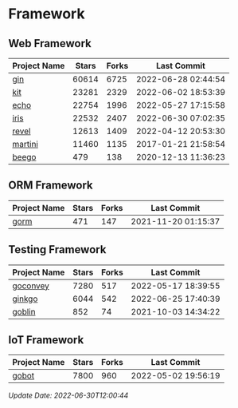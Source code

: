 # Framework

## Web Framework
| Project Name | Stars | Forks | Last Commit |
| ------------ | ----- | ----- | ----------- |
| [gin](https://github.com/gin-gonic/gin) | 60614 | 6725 | 2022-06-28 02:44:54 |
| [kit](https://github.com/go-kit/kit) | 23281 | 2329 | 2022-06-02 18:53:39 |
| [echo](https://github.com/labstack/echo) | 22754 | 1996 | 2022-05-27 17:15:58 |
| [iris](https://github.com/kataras/iris) | 22532 | 2407 | 2022-06-30 07:02:35 |
| [revel](https://github.com/revel/revel) | 12613 | 1409 | 2022-04-12 20:53:30 |
| [martini](https://github.com/go-martini/martini) | 11460 | 1135 | 2017-01-21 21:58:54 |
| [beego](https://github.com/astaxie/beego) | 479 | 138 | 2020-12-13 11:36:23 |

## ORM Framework
| Project Name | Stars | Forks | Last Commit |
| ------------ | ----- | ----- | ----------- |
| [gorm](https://github.com/jinzhu/gorm) | 471 | 147 | 2021-11-20 01:15:37 |

## Testing Framework
| Project Name | Stars | Forks | Last Commit |
| ------------ | ----- | ----- | ----------- |
| [goconvey](https://github.com/smartystreets/goconvey) | 7280 | 517 | 2022-05-17 18:39:55 |
| [ginkgo](https://github.com/onsi/ginkgo) | 6044 | 542 | 2022-06-25 17:40:39 |
| [goblin](https://github.com/franela/goblin) | 852 | 74 | 2021-10-03 14:34:22 |

## IoT Framework
| Project Name | Stars | Forks | Last Commit |
| ------------ | ----- | ----- | ----------- |
| [gobot](https://github.com/hybridgroup/gobot) | 7800 | 960 | 2022-05-02 19:56:19 |

*Update Date: 2022-06-30T12:00:44*